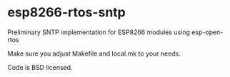 # esp8266-rtos-sntp
Preliminary SNTP implementation for ESP8266 modules using esp-open-rtos

Make sure you adjust Makefile and local.mk to your needs.

Code is BSD licensed.
